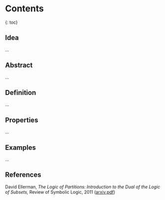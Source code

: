 # Contents
{: toc}

## Idea ##

...


## Abstract ##

...


## Definition ##

...


## Properties ##

...


## Examples ##

...


## References ##

David Ellerman, _The Logic of Partitions: Introduction to the Dual of the Logic of Subsets,_ Review of Symbolic Logic, 2011 ([arxiv](https://arxiv.org/abs/0902.1950),[pdf](https://arxiv.org/pdf/0902.1950v2.pdf))